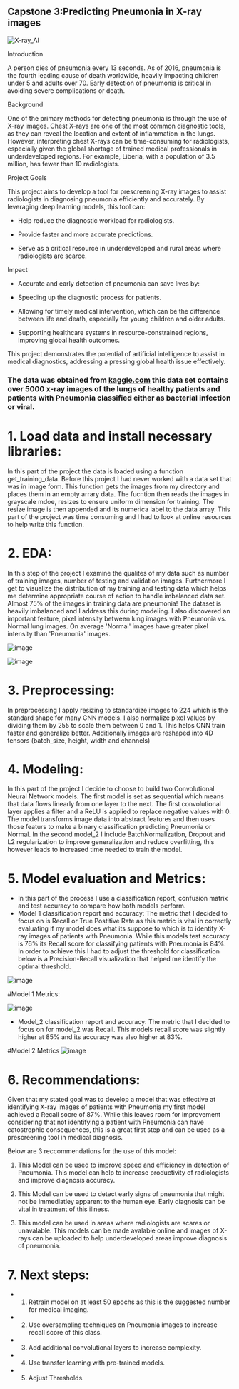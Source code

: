 ## Capstone 3:Predicting Pneumonia in X-ray images

![X-ray_AI](https://github.com/user-attachments/assets/e19e1532-a61f-4b41-9dbe-ff9d7b13760c)




Introduction

A person dies of pneumonia every 13 seconds. As of 2016, pneumonia is the fourth leading cause of death worldwide, heavily impacting children under 5 and adults over 70. Early detection of pneumonia is critical in avoiding severe complications or death.

Background

One of the primary methods for detecting pneumonia is through the use of X-ray images. Chest X-rays are one of the most common diagnostic tools, as they can reveal the location and extent of inflammation in the lungs. However, interpreting chest X-rays can be time-consuming for radiologists, especially given the global shortage of trained medical professionals in underdeveloped regions. For example, Liberia, with a population of 3.5 million, has fewer than 10 radiologists.

Project Goals

This project aims to develop a tool for prescreening X-ray images to assist radiologists in diagnosing pneumonia efficiently and accurately. By leveraging deep learning models, this tool can:

- Help reduce the diagnostic workload for radiologists.

- Provide faster and more accurate predictions.

- Serve as a critical resource in underdeveloped and rural areas where radiologists are scarce.

Impact

- Accurate and early detection of pneumonia can save lives by:

- Speeding up the diagnostic process for patients.

- Allowing for timely medical intervention, which can be the difference between life and death, especially for young children and older adults.

- Supporting healthcare systems in resource-constrained regions, improving global health outcomes.

This project demonstrates the potential of artificial intelligence to assist in medical diagnostics, addressing a pressing global health issue effectively.



### The data was obtained from [kaggle.com](https://www.kaggle.com/datasets/alifrahman/chestxraydataset/data) this data set contains over 5000 x-ray images of the lungs of healthy patients and patients with Pneumonia classified either as bacterial infection or viral.

# 1. Load data and install necessary libraries:
In this part of the project the data is loaded using a function get_training_data. Before this project I had never worked with a data set that was in image form. This function gets the images from my directory and places them in an empty arrary data. The fucntion then reads the images in grayscale mdoe, resizes to ensure uniform dimension for training. The resize image is then appended and its numerica label to the data array.
This part of the project was time consuming and I had to look at online resources to help write this function. 
# 2. EDA:
In this step of the project I examine the qualites of my data such as number of training images, number of testing and validation images. Furthermore I get to visualize the distribution of my training and testing data which helps me determine appropriate course of action to handle imbalanced data set. Almost 75% of the images in training data are pneumonia! The dataset is heavily imbalanced and I address this during modeling. I also discovered an important feature, pixel intensity between lung images with Pneumonia vs. Normal lung images. On average 'Normal' images have greater pixel intensity than 'Pneumonia' images. 


![image](https://github.com/user-attachments/assets/814f2100-c08b-4b1e-a5fb-c06a7579251d)



![image](https://github.com/user-attachments/assets/cc19771a-1d6c-484f-a06c-e801667e1393)



# 3. Preprocessing: 
In preprocessing I apply resizing to standardize images to 224 which is the standard shape for many CNN models. I also normalize pixel values by dividing them by 255 to scale them between 0 and 1. This helps CNN train faster and generalize better. Additionally images are reshaped into 4D tensors (batch_size, height, width and channels) 

# 4. Modeling: 
In this part of the project I decide to choose to build two Convolutional Neural Network models. The first model is set as sequential which means that data flows linearly from one layer to the next. The first convolutional layer applies a filter and a ReLU is applied to replace negative values with 0. The model transforms image data into abstract features and then uses those featurs to make a binary classification predicting Pneumonia or Normal.
In the second model_2 I include BatchNormalization, Dropout and L2 regularization to improve generalization and reduce overfitting, this however leads to increased time needed to train the model.  


# 5. Model evaluation and Metrics: 
- In this part of the process I use a classification report, confusion matrix and test accuracy to compare how both models perform.
- Model 1 classification report and accuracy: The metric that I decided to focus on is Recall or True Postitive Rate as this metric is vital in correctly evaluating if my model does what its suppose to which is to identify X-ray images of patients with Pneumonia.
While this models test accuracy is 76% its Recall score for classifying patients with Pneumonia is 84%. In order to achieve this I had to adjust the threshold for classification below is a Precision-Recall visualization that helped me identify the optimal threshold.

![image](https://github.com/user-attachments/assets/afeda34d-eaca-478c-84a8-e4bec645835c)


#Model 1 Metrics:

![image](https://github.com/user-attachments/assets/e7bdf88d-e5ec-4231-aa32-01758ff69730)




- Model_2 classification report and accuracy: The metric that I decided to focus on for model_2 was Recall. This models recall score was slightly higher at 85% and its accuracy was also higher at 83%. 

#Model 2 Metrics
![image](https://github.com/user-attachments/assets/d37b48ce-7646-4597-ba86-7adeac7416f6)




# 6. Recommendations:

Given that my stated goal was to develop a model that was effective at identifying X-ray images of patients with Pneumonia my first model achieved a Recall socre of 87%. While this leaves room for improvement considering that not identifying a patient with Pneumonia can have catostrophic consequences, this is a great first step and can be used as a prescreening tool in medical diagnosis.

Below are 3 reccommendations for the use of this model:
1. This Model can be used to improve speed and efficiency in detection of Pneumonia. This model can help to increase productivity of radiologists and improve diagnosis accuracy.


2. This Model can be used to detect early signs of pneumonia that might not be immediatley apparent to the human eye. Early diagnosis can be vital in treatment of this illness.


3. This model can be used in areas where radiologists are scares or unavalable. This models can be made avalable online and images of X-rays can be uploaded to help underdeveloped areas improve diagnosis of pneumonia. 

# 7. Next steps:
- 1. Retrain model on at least 50 epochs as this is the suggested number for medical imaging.

- 2. Use oversampling techniques on Pneumonia images to increase recall score of this class. 

- 3. Add additional convolutional layers to increase complexity.

- 4. Use transfer learning with pre-trained models.

- 5. Adjust Thresholds.
 
       




